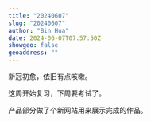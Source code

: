 ```yaml
---
title: "20240607"
slug: "20240607"
author: "Bin Hua"
date: 2024-06-07T07:57:50Z
showgeo: false
geoaddress: ""
---
```


新冠初愈，依旧有点咳嗽。

这周开始复习，下周要考试了。

产品部分做了个新网站用来展示完成的作品。